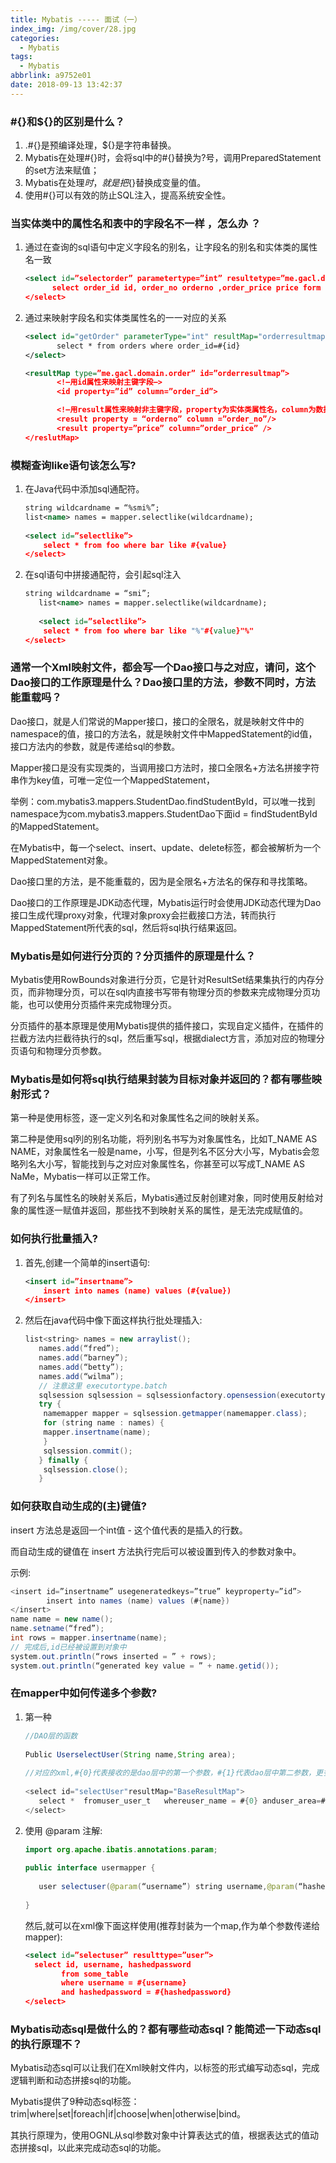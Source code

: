 ```yaml
---
title: Mybatis ----- 面试（一）
index_img: /img/cover/28.jpg
categories:
  - Mybatis
tags:
  - Mybatis
abbrlink: a9752e01
date: 2018-09-13 13:42:37
---
```

### #{}和${}的区别是什么？
1. .#{}是预编译处理，${}是字符串替换。 
2. Mybatis在处理#{}时，会将sql中的#{}替换为?号，调用PreparedStatement的set方法来赋值；
3. Mybatis在处理${}时，就是把${}替换成变量的值。
4. 使用#{}可以有效的防止SQL注入，提高系统安全性。

### 当实体类中的属性名和表中的字段名不一样 ，怎么办 ？
1. 通过在查询的sql语句中定义字段名的别名，让字段名的别名和实体类的属性名一致
    ```xml
    <select id=”selectorder” parametertype=”int” resultetype=”me.gacl.domain.order”>
          select order_id id, order_no orderno ,order_price price form orders where order_id=#{id};
    </select>
    ```
2. 通过<resultMap>来映射字段名和实体类属性名的一一对应的关系
    ```xml
    <select id="getOrder" parameterType="int" resultMap="orderresultmap">
           select * from orders where order_id=#{id}
    </select>
    
    <resultMap type=”me.gacl.domain.order” id=”orderresultmap”> 
           <!–用id属性来映射主键字段–> 
           <id property=”id” column=”order_id”> 
    
           <!–用result属性来映射非主键字段，property为实体类属性名，column为数据表中的属性–> 
           <result property = “orderno” column =”order_no”/> 
           <result property=”price” column=”order_price” /> 
    </reslutMap>
   ```

### 模糊查询like语句该怎么写?
1. 在Java代码中添加sql通配符。
    ```xml
    string wildcardname = “%smi%”; 
    list<name> names = mapper.selectlike(wildcardname);
     
    <select id=”selectlike”> 
        select * from foo where bar like #{value} 
    </select>
    ```
2. 在sql语句中拼接通配符，会引起sql注入
    ```xml
    string wildcardname = “smi”; 
       list<name> names = mapper.selectlike(wildcardname);
     
       <select id=”selectlike”> 
        select * from foo where bar like "%"#{value}"%"
    </select>
    ```

### 通常一个Xml映射文件，都会写一个Dao接口与之对应，请问，这个Dao接口的工作原理是什么？Dao接口里的方法，参数不同时，方法能重载吗？
Dao接口，就是人们常说的Mapper接口，接口的全限名，就是映射文件中的namespace的值，接口的方法名，就是映射文件中MappedStatement的id值，接口方法内的参数，就是传递给sql的参数。

Mapper接口是没有实现类的，当调用接口方法时，接口全限名+方法名拼接字符串作为key值，可唯一定位一个MappedStatement，

举例：com.mybatis3.mappers.StudentDao.findStudentById，可以唯一找到namespace为com.mybatis3.mappers.StudentDao下面id = findStudentById的MappedStatement。

在Mybatis中，每一个select、insert、update、delete标签，都会被解析为一个MappedStatement对象。

Dao接口里的方法，是不能重载的，因为是全限名+方法名的保存和寻找策略。

Dao接口的工作原理是JDK动态代理，Mybatis运行时会使用JDK动态代理为Dao接口生成代理proxy对象，代理对象proxy会拦截接口方法，转而执行MappedStatement所代表的sql，然后将sql执行结果返回。

### Mybatis是如何进行分页的？分页插件的原理是什么？
Mybatis使用RowBounds对象进行分页，它是针对ResultSet结果集执行的内存分页，而非物理分页，可以在sql内直接书写带有物理分页的参数来完成物理分页功能，也可以使用分页插件来完成物理分页。

分页插件的基本原理是使用Mybatis提供的插件接口，实现自定义插件，在插件的拦截方法内拦截待执行的sql，然后重写sql，根据dialect方言，添加对应的物理分页语句和物理分页参数。

### Mybatis是如何将sql执行结果封装为目标对象并返回的？都有哪些映射形式？
第一种是使用<resultMap>标签，逐一定义列名和对象属性名之间的映射关系。

第二种是使用sql列的别名功能，将列别名书写为对象属性名，比如T_NAME AS NAME，对象属性名一般是name，小写，但是列名不区分大小写，Mybatis会忽略列名大小写，智能找到与之对应对象属性名，你甚至可以写成T_NAME AS NaMe，Mybatis一样可以正常工作。

有了列名与属性名的映射关系后，Mybatis通过反射创建对象，同时使用反射给对象的属性逐一赋值并返回，那些找不到映射关系的属性，是无法完成赋值的。

### 如何执行批量插入?
1. 首先,创建一个简单的insert语句:
    ```xml
    <insert id=”insertname”>
        insert into names (name) values (#{value})
    </insert>
    ```
2. 然后在java代码中像下面这样执行批处理插入:
    ```java
    list<string> names = new arraylist();
       names.add(“fred”);
       names.add(“barney”);
       names.add(“betty”);
       names.add(“wilma”);
       // 注意这里 executortype.batch
       sqlsession sqlsession = sqlsessionfactory.opensession(executortype.batch);
       try {
        namemapper mapper = sqlsession.getmapper(namemapper.class);
        for (string name : names) {
        mapper.insertname(name);
        }
        sqlsession.commit();
       } finally {
        sqlsession.close();
       }
    ```

### 如何获取自动生成的(主)键值?
insert 方法总是返回一个int值 - 这个值代表的是插入的行数。

而自动生成的键值在 insert 方法执行完后可以被设置到传入的参数对象中。

示例:
```java
<insert id=”insertname” usegeneratedkeys=”true” keyproperty=”id”>
        insert into names (name) values (#{name})
</insert>
name name = new name();
name.setname(“fred”);
int rows = mapper.insertname(name);
// 完成后,id已经被设置到对象中 
system.out.println(“rows inserted = ” + rows);
system.out.println(“generated key value = ” + name.getid());
```

### 在mapper中如何传递多个参数?
1. 第一种
    ```java
    //DAO层的函数
     
    Public UserselectUser(String name,String area);  
     
    //对应的xml,#{0}代表接收的是dao层中的第一个参数，#{1}代表dao层中第二参数，更多参数一致往后加即可。
     
    <select id="selectUser"resultMap="BaseResultMap">  
       select *  fromuser_user_t   whereuser_name = #{0} anduser_area=#{1}  
    </select>
    ```
2. 使用 @param 注解:
    ```java
    import org.apache.ibatis.annotations.param;
     
    public interface usermapper {
     
       user selectuser(@param(“username”) string username,@param(“hashedpassword”) string hashedpassword);
     
    }
    ```
    然后,就可以在xml像下面这样使用(推荐封装为一个map,作为单个参数传递给mapper):
    ```xml
    <select id=”selectuser” resulttype=”user”> 
      select id, username, hashedpassword 
            from some_table 
            where username = #{username} 
            and hashedpassword = #{hashedpassword} 
    </select>
    ```

### Mybatis动态sql是做什么的？都有哪些动态sql？能简述一下动态sql的执行原理不？
Mybatis动态sql可以让我们在Xml映射文件内，以标签的形式编写动态sql，完成逻辑判断和动态拼接sql的功能。

Mybatis提供了9种动态sql标签：trim|where|set|foreach|if|choose|when|otherwise|bind。

其执行原理为，使用OGNL从sql参数对象中计算表达式的值，根据表达式的值动态拼接sql，以此来完成动态sql的功能。
